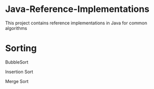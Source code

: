 Java-Reference-Implementations
==============================

This project contains reference implementations in Java for common algorithms

Sorting
==============================

BubbleSort

Insertion Sort

Merge Sort
